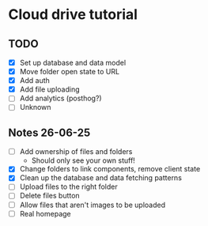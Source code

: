 # Cloud drive tutorial

## TODO

- [x] Set up database and data model
- [x] Move folder open state to URL
- [x] Add auth
- [x] Add file uploading
- [ ] Add analytics (posthog?)
- [ ] Unknown

## Notes 26-06-25

- [ ] Add ownership of files and folders
  - Should only see your own stuff!
- [x] Change folders to link components, remove client state
- [x] Clean up the database and data fetching patterns
- [ ] Upload files to the right folder
- [ ] Delete files button
- [ ] Allow files that aren't images to be uploaded
- [ ] Real homepage
